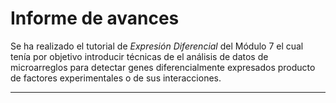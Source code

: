 # Informe de avances

Se ha realizado el tutorial de *Expresión Diferencial* del Módulo 7 el cual tenía por objetivo introducir técnicas de el análisis de datos de microarreglos para detectar genes diferencialmente expresados producto de factores experimentales o de sus interacciones.


---------------------------------------------

